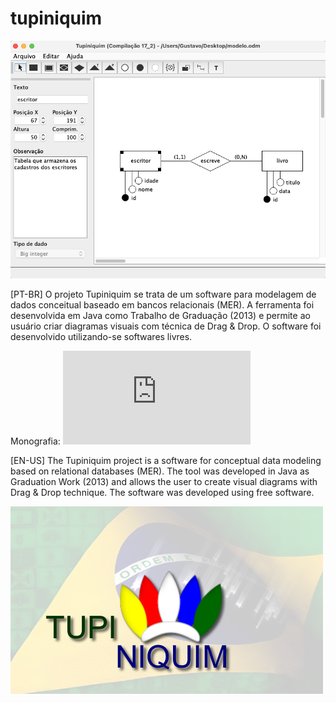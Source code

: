 # tupiniquim
![alt text](https://github.com/gqferreira/tupiniquim/blob/main/exemplo.png?raw=true)

[PT-BR]
O projeto Tupiniquim se trata de um software para modelagem de dados conceitual baseado em bancos relacionais (MER). A ferramenta foi desenvolvida em Java como Trabalho de Graduação (2013) e permite ao usuário criar diagramas visuais com técnica de Drag & Drop. O software foi desenvolvido utilizando-se softwares livres.

Monografia: ![alt text](http://arquivos.biblio.cps.sp.gov.br/a/133719.pdf?v=201815080235)

[EN-US]
The Tupiniquim project is a software for conceptual data modeling based on relational databases (MER). The tool was developed in Java as Graduation Work (2013) and allows the user to create visual diagrams with Drag & Drop technique. The software was developed using free software.


![alt text](https://github.com/gqferreira/tupiniquim/blob/main/tupiniquim.png?raw=true)
